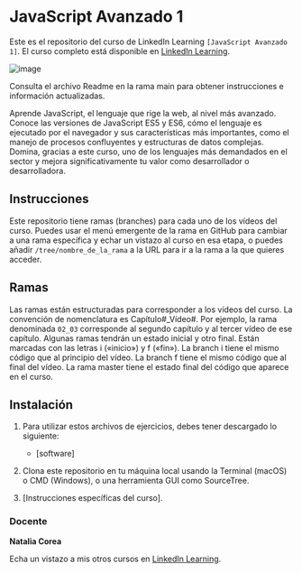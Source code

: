 # JavaScript Avanzado 1

Este es el repositorio del curso de LinkedIn Learning `[JavaScript Avanzado 1]`. El curso completo está disponible en [LinkedIn Learning][lil-course-url].

![image](https://user-images.githubusercontent.com/71371373/202446341-bc91f055-71ea-452c-97ed-bc84f9494c0c.png)

Consulta el archivo Readme en la rama main para obtener instrucciones e información actualizadas.

Aprende JavaScript, el lenguaje que rige la web, al nivel más avanzado. Conoce las versiones de JavaScript ES5 y ES6, cómo el lenguaje es ejecutado por el navegador y sus características más importantes, como el manejo de procesos confluyentes y estructuras de datos complejas. Domina, gracias a este curso, uno de los lenguajes más demandados en el sector y mejora significativamente tu valor como desarrollador o desarrolladora. 

## Instrucciones

Este repositorio tiene ramas (branches) para cada uno de los vídeos del curso. Puedes usar el menú emergente de la rama en GitHub para cambiar a una rama específica y echar un vistazo al curso en esa etapa, o puedes añadir `/tree/nombre_de_la_rama` a la URL para ir a la rama a la que quieres acceder.

## Ramas

Las ramas están estructuradas para corresponder a los vídeos del curso. La convención de nomenclatura es Capítulo#_Vídeo#. Por ejemplo, la rama denominada `02_03` corresponde al segundo capítulo y al tercer vídeo de ese capítulo. Algunas ramas tendrán un estado inicial y otro final. Están marcadas con las letras i («inicio») y f («fin»). La branch i tiene el mismo código que al principio del vídeo. La branch f tiene el mismo código que al final del vídeo. La rama master tiene el estado final del código que aparece en el curso.

## Instalación

1. Para utilizar estos archivos de ejercicios, debes tener descargado lo siguiente:
   - [software]

2. Clona este repositorio en tu máquina local usando la Terminal (macOS) o CMD (Windows), o una herramienta GUI como SourceTree.
3. [Instrucciones específicas del curso].

### Docente

**Natalia Corea**

Echa un vistazo a mis otros cursos en [LinkedIn Learning](https://www.linkedin.com/learning/instructors/natalia-corea).

[0]: # (Replace these placeholder URLs with actual course URLs)
[lil-course-url]: https://www.linkedin.com/learning/javascript-avanzado-1/que-vas-a-aprender-en-este-curso-de-javascript-avanzado
[lil-thumbnail-url]: https://cdn.lynda.com/course/2875095/2875095-1615224395432-16x9.jpg

[1]: # (End of ES-Instruction ###############################################################################################)
